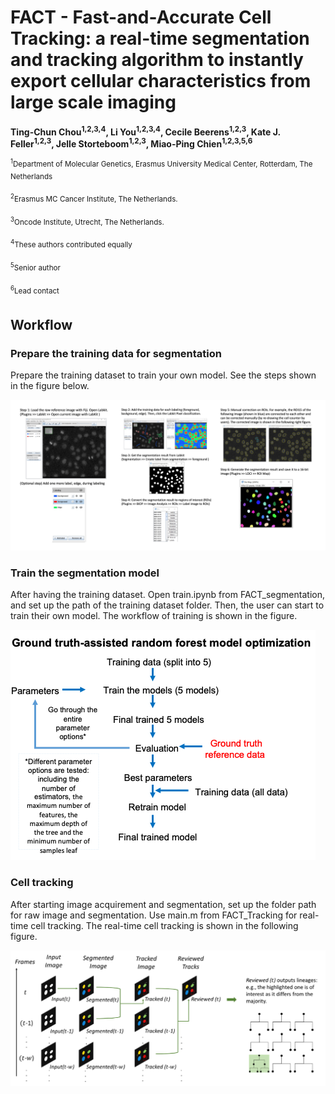 # FACT - Fast-and-Accurate Cell Tracking: a real-time segmentation and tracking algorithm to instantly export cellular characteristics from large scale imaging

**Ting-Chun Chou<sup>1,2,3,4</sup>, Li You<sup>1,2,3,4</sup>, Cecile Beerens<sup>1,2,3</sup>, Kate J. Feller<sup>1,2,3</sup>, Jelle Storteboom<sup>1,2,3</sup>, Miao-Ping Chien<sup>1,2,3,5,6</sup>**

<sup><sup>1</sup>Department of Molecular Genetics, Erasmus University Medical Center, Rotterdam, The Netherlands

<sup><sup>2</sup>Erasmus MC Cancer Institute, The Netherlands.

<sup><sup>3</sup>Oncode Institute, Utrecht, The Netherlands.

<sup><sup>4</sup>These authors contributed equally

<sup><sup>5</sup>Senior author

<sup><sup>6</sup>Lead contact




## Workflow
### Prepare the training data for segmentation
Prepare the training dataset to train your own model. See the steps shown in the figure below.

![](https://github.com/ChienMPLab/ChienMPLab_FACT/blob/main/images/PrepareTrainingDataset.png)

### Train the segmentation model
After having the training dataset. Open train.ipynb from FACT_segmentation, and set up the path of the training dataset folder. Then, the user can start to train their own model. The workflow of training is shown in the figure.

![](https://github.com/ChienMPLab/ChienMPLab_FACT/blob/main/images/TrainingFlow.png)


### Cell tracking
After starting image acquirement and segmentation, set up the folder path for raw image and segmentation. Use main.m from FACT_Tracking for real-time cell tracking. The real-time cell tracking is shown in the following figure.

![](https://github.com/ChienMPLab/ChienMPLab_FACT/blob/main/images/Tracking.png)
